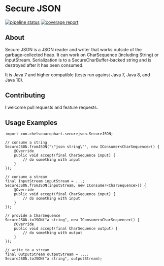 # Secure JSON
[![pipeline status](https://gitlab.com/curquhart/secure-json/badges/master/pipeline.svg)](https://gitlab.com/curquhart/secure-json/commits/master)
[![coverage report](https://gitlab.com/curquhart/secure-json/badges/master/coverage.svg)](https://gitlab.com/curquhart/secure-json/commits/master)

## About
Secure JSON is a JSON reader and writer that works outside of the garbage-collected heap. It can work on CharSequence
(including String) or InputStream. Serialization is to a SecureCharBuffer-backed string and is destroyed after it has
been consumed.

It is Java 7 and higher compatible (tests run against Java 7, Java 8, and Java 10).

## Contributing
I welcome pull requests and feature requests.

## Usage Examples
```
import com.chelseaurquhart.securejson.SecureJSON;

// consume a string
SecureJSON.fromJSON("\"json string\"", new IConsumer<CharSequence>() {
    @Override
    public void accept(final CharSequence input) {
        // do something with input
    }
});

// consume a stream
final InputStream inputStream = ...;
SecureJSON.fromJSON(inputStream, new IConsumer<CharSequence>() {
    @Override
    public void accept(final CharSequence input) {
        // do something with input
    }
});

// provide a CharSequence
SecureJSON.toJSON("a string", new IConsumer<CharSequence>() {
    @Override
    public void accept(final CharSequence output) {
        // do something with output
    }
});

// write to a stream
final OutputStream outputStream = ...;
SecureJSON.toJSON("a string", outputStream);
```